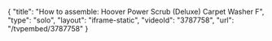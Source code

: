 {
    "title": "How to assemble: Hoover Power Scrub (Deluxe) Carpet Washer F",
    "type": "solo",
    "layout": "iframe-static",
    "videoId": "3787758",
    "url": "\/tvpembed\/3787758"
}